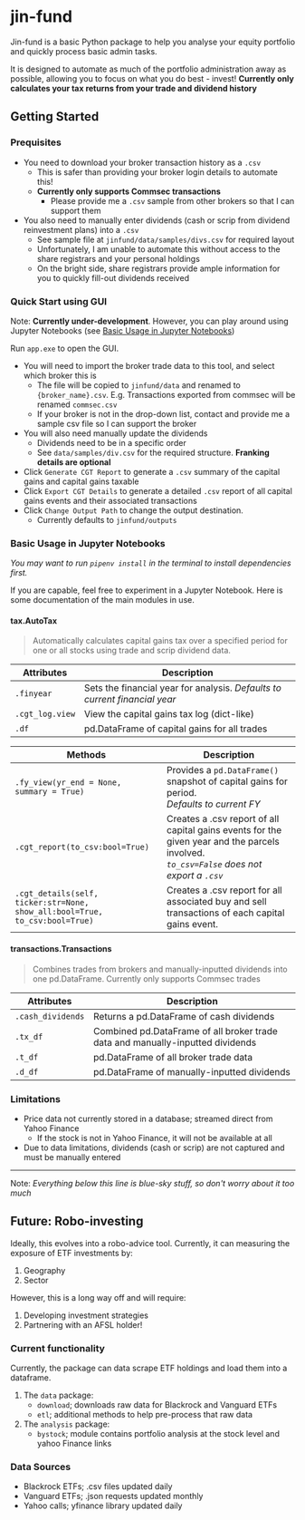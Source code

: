 # jin-fund

Jin-fund is a basic Python package to help you analyse your equity portfolio and quickly process basic admin tasks.

It is designed to automate as much of the portfolio administration away as possible, allowing you to focus on what you do best - invest!
**Currently only calculates your tax returns from your trade and dividend history**

## Getting Started

### Prequisites

- You need to download your broker transaction history as a `.csv`
  - This is safer than providing your broker login details to automate this!
  - **Currently only supports Commsec transactions**
    - Please provide me a `.csv` sample from other brokers so that I can support them
- You also need to manually enter dividends (cash or scrip from dividend reinvestment plans) into a `.csv`
  - See sample file at `jinfund/data/samples/divs.csv` for required layout
  - Unfortunately, I am unable to automate this without access to the share registrars and your personal holdings
  - On the bright side, share registrars provide ample information for you to quickly fill-out dividends received

### Quick Start using GUI

Note: **Currently under-development**. However, you can play around using Jupyter Notebooks (see [Basic Usage in Jupyter Notebooks](#Basic-Usage-in-Jupyter-Notebooks))

Run `app.exe` to open the GUI.

- You will need to import the broker trade data to this tool, and select which broker this is
  - The file will be copied to `jinfund/data` and renamed to `{broker_name}.csv`. E.g. Transactions exported from commsec will be renamed `commsec.csv`
  - If your broker is not in the drop-down list, contact and provide me a sample csv file so I can support the broker
- You will also need manually update the dividends
  - Dividends need to be in a specific order
  - See `data/samples/div.csv` for the required structure. **Franking details are optional**
- Click `Generate CGT Report` to generate a `.csv` summary of the capital gains and capital gains taxable
- Click `Export CGT Details` to generate a detailed `.csv` report of all capital gains events and their associated transactions
- Click `Change Output Path` to change the output destination.
  - Currently defaults to `jinfund/outputs`

### Basic Usage in Jupyter Notebooks

*You may want to run `pipenv install` in the terminal to install dependencies first.*

If you are capable, feel free to experiment in a Jupyter Notebook. Here is some documentation of the main modules in use.

#### tax.AutoTax

> Automatically calculates capital gains tax over a specified period for one or all stocks using trade and scrip dividend data.

| Attributes | Description |
| --- | --- |
| `.finyear` | Sets the financial year for analysis. *Defaults to current financial year* |
| `.cgt_log.view`| View the capital gains tax log (dict-like) |
| `.df` | pd.DataFrame of capital gains for all trades |

| Methods | Description |
| --- | --- |
| `.fy_view(yr_end = None, summary = True)` | Provides a `pd.DataFrame()` snapshot of capital gains for period. <br> *Defaults to current FY* |
| `.cgt_report(to_csv:bool=True)` | Creates a .csv report of all capital gains events for the given year and the parcels involved. <br>*`to_csv=False` does not export a `.csv`* |
| `.cgt_details(self, ticker:str=None,`<br>`show_all:bool=True, to_csv:bool=True)`| Creates a .csv report for all associated buy and sell transactions of each capital gains event.|

#### transactions.Transactions

> Combines trades from brokers and manually-inputted dividends into one pd.DataFrame. Currently only supports Commsec trades

| Attributes | Description |
| --- | --- |
| `.cash_dividends` | Returns a pd.DataFrame of cash dividends |
| `.tx_df` | Combined pd.DataFrame of all broker trade data and manually-inputted dividends |
| `.t_df` | pd.DataFrame of all broker trade data |
| `.d_df` | pd.DataFrame of manually-inputted dividends |

### Limitations

- Price data not currently stored in a database; streamed direct from Yahoo Finance
  - If the stock is not in Yahoo Finance, it will not be available at all
- Due to data limitations, dividends (cash or scrip) are not captured and must be manually entered

---

Note: *Everything below this line is blue-sky stuff, so don't worry about it too much*

## Future: Robo-investing

Ideally, this evolves into a robo-advice tool. Currently, it can measuring the exposure of ETF investments by:

1. Geography
2. Sector

However, this is a long way off and will require:

1. Developing investment strategies
2. Partnering with an AFSL holder!

### Current functionality

Currently, the package can data scrape ETF holdings and load them into a dataframe.

1. The `data` package:
    - `download`; downloads raw data for Blackrock and Vanguard ETFs
    - `etl`; additional methods to help pre-process that raw data
2. The `analysis` package:
    - `bystock`; module contains portfolio analysis at the stock level and yahoo Finance links

### Data Sources

- Blackrock ETFs; .csv files updated daily
- Vanguard ETFs; .json requests updated monthly
- Yahoo calls; yfinance library updated daily
